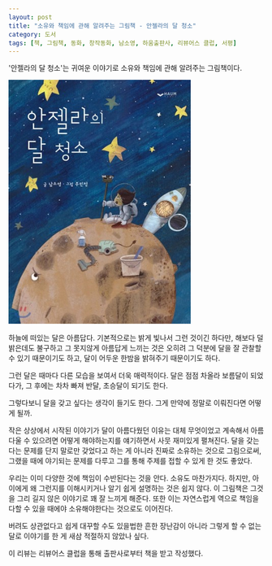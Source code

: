 ```yaml
---
layout: post
title: "소유와 책임에 관해 알려주는 그림책 - 안젤라의 달 청소"
category: 도서
tags: [책, 그림책, 동화, 창작동화, 남소영, 하움출판사, 리뷰어스 클럽, 서평]
---
```


'안젤라의 달 청소'는
귀여운 이야기로 소유와 책임에 관해 알려주는 그림책이다.

![표지](/images/book/angelas-moon-cleaning-picture-book-h480.jpg)

하늘에 떠있는 달은 아름답다.
기본적으로는 밝게 빛나서 그런 것이긴 하다만,
해보다 덜 밝은데도 불구하고 그 못지않게 아름답게 느끼는 것은
오히려 그 덕분에 달을 잘 관찰할 수 있기 때문이기도 하고,
달이 어두운 한밤을 밝혀주기 때문이기도 하다.

그런 달은 때마다 다른 모습을 보여서 더욱 매력적이다.
달은 점점 차올라 보름달이 되었다가,
그 후에는 차차 빠져 반달, 초승달이 되기도 한다.

그렇다보니 달을 갖고 싶다는 생각이 들기도 한다.
그게 만약에 정말로 이뤄진다면 어떻게 될까.

작은 상상에서 시작된 이야기가
달이 아름다웠던 이유는 대체 무엇이었고
계속해서 아름다울 수 있으려면 어떻게 해야하는지를 얘기하면서
사뭇 재미있게 펼쳐진다.
달을 갖는다는 문제를 단지 말로만 갖었다고 하는 게 아니라
진짜로 소유하는 것으로 그림으로써,
그랬을 때에 야기되는 문제를 다루고
그를 통해 주제를 접할 수 있게 한 것도 좋았다.

우리는 이미 다양한 것에 책임이 수반된다는 것을 안다.
소유도 마찬가지다.
하지만, 아이에게 왜 그런지를 이해시키거나 알기 쉽게 설명하는 것은 쉽지 않다.
이 그림책은 그것을 그리 길지 않은 이야기로 꽤 잘 느끼게 해준다.
또한 이는 자연스럽게 역으로 책임을 다할 수 있을 때에야 소유해야한다는 것으로도 이어진다.

버려도 상관없다고 쉽게 대꾸할 수도 있을법한 흔한 장난감이 아니라
그렇게 할 수 없는 달로 이야기를 한 게 새삼 적절하지 않았나 싶다.



<div class="im im-info">
이 리뷰는 리뷰어스 클럽을 통해 출판사로부터 책을 받고 작성했다.
</div>

